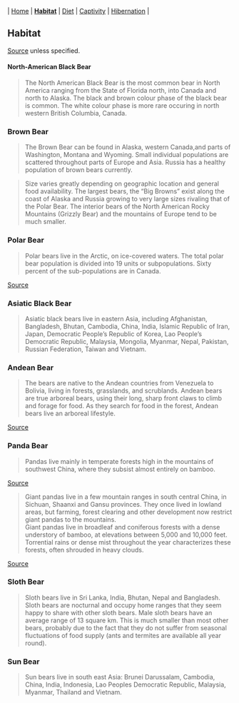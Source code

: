 | [Home](README.md) | [**Habitat**](page1.md) | [Diet](page2.md) | [Captivity](page3.md) | [Hibernation](page4.md) |
## Habitat
[Source](https://bearwithus.org/8-bears-of-the-world/) unless specified.

#### North-American Black Bear
>The North American Black Bear is the most common bear in North America ranging from the State of Florida north, into Canada and north to Alaska. The black and brown colour phase of the black bear is common. The white colour phase is more rare occuring in north western British Columbia, Canada.
### Brown Bear
>The Brown Bear can be found in Alaska, western Canada,and parts of Washington, Montana and Wyoming. Small individual populations are scattered throughout parts of Europe and Asia. Russia has a healthy population of brown bears currently.

>Size varies greatly depending on geographic location and general food availability. The largest bears, the “Big Browns” exist along the coast of Alaska and Russia growing to very large sizes rivaling that of the Polar Bear. The interior bears of the North American Rocky Mountains (Grizzly Bear) and the mountains of Europe tend to be much smaller.
### Polar Bear
>Polar bears live in the Arctic, on ice-covered waters. The total polar bear population is divided into 19 units or subpopulations. Sixty percent of the sub-populations are in Canada.  

[Source](https://www.google.com/url?sa=t&rct=j&q=&esrc=s&source=web&cd=&cad=rja&uact=8&ved=2ahUKEwjf_afCu7jwAhUEOs0KHWigD2YQFjAFegQIDxAD&url=https%3A%2F%2Fwww.worldwildlife.org%2Fstories%2Fwhy-do-polar-bears-have-white-fur-and-nine-other-polar-bear-facts&usg=AOvVaw3lJWj_AtQdcVOAMx7HKNrU)

### Asiatic Black Bear
>Asiatic black bears live in eastern Asia, including Afghanistan, Bangladesh, Bhutan, Cambodia, China, India, Islamic Republic of Iran, Japan, Democratic People’s Republic of Korea, Lao People’s Democratic Republic, Malaysia, Mongolia, Myanmar, Nepal, Pakistan, Russian Federation, Taiwan and Vietnam.

### Andean Bear
>The bears are native to the Andean countries from Venezuela to Bolivia, living in forests, grasslands, and scrublands. Andean bears are true arboreal bears, using their long, sharp front claws to climb and forage for food. As they search for food in the forest, Andean bears live an arboreal lifestyle.

[Source](https://www.google.com/url?sa=t&rct=j&q=&esrc=s&source=web&cd=&cad=rja&uact=8&ved=2ahUKEwjn9ITovLjwAhXDKs0KHaV4CicQFjACegQIAxAD&url=https%3A%2F%2Fanimals.sandiegozoo.org%2Fanimals%2Fandean-spectacled-bear&usg=AOvVaw0sKSt7BrxOpXTRgWR6qqMB)

### Panda Bear
>Pandas live mainly in temperate forests high in the mountains of southwest China, where they subsist almost entirely on bamboo.

[Source](https://www.google.com/url?sa=t&rct=j&q=&esrc=s&source=web&cd=&cad=rja&uact=8&ved=2ahUKEwjml4aKvbjwAhWPB80KHaH0B7EQFjACegQIBRAD&url=https%3A%2F%2Fwww.worldwildlife.org%2Fspecies%2Fgiant-panda&usg=AOvVaw1y8Kn6DXIwGs7xTtZQG_8G)
>Giant pandas live in a few mountain ranges in south central China, in Sichuan, Shaanxi and Gansu provinces. They once lived in lowland areas, but farming, forest clearing and other development now restrict giant pandas to the mountains.  
Giant pandas live in broadleaf and coniferous forests with a dense understory of bamboo, at elevations between 5,000 and 10,000 feet. Torrential rains or dense mist throughout the year characterizes these forests, often shrouded in heavy clouds.

[Source](https://nationalzoo.si.edu/animals/giant-panda)
### Sloth Bear
>Sloth bears live in Sri Lanka, India, Bhutan, Nepal and Bangladesh. Sloth bears are nocturnal and occupy home ranges that they seem happy to share with other sloth bears. Male sloth bears have an average range of 13 square km. This is much smaller than most other bears, probably due to the fact that they do not suffer from seasonal fluctuations of food supply (ants and termites are available all year round).

### Sun Bear
>Sun bears live in south east Asia: Brunei Darussalam, Cambodia, China, India, Indonesia, Lao Peoples Democratic Republic, Malaysia, Myanmar, Thailand and Vietnam.
